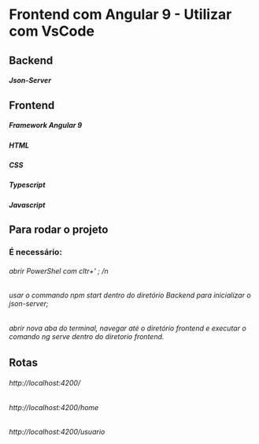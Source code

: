 # Frontend com Angular 9 - Utilizar com VsCode

##  Backend
##### Json-Server

##  Frontend

##### Framework Angular 9
##### HTML
##### CSS
##### Typescript
##### Javascript

## Para rodar o projeto
### É necessário:
###### abrir PowerShel com cltr+' ; /n
###### usar o commando  npm start dentro do diretório Backend para inicializar o json-server;
###### abrir nova aba do terminal, navegar até o diretório frontend e executar o comando ng serve dentro do diretorio frontend.

## Rotas
###### http://localhost:4200/
###### http://localhost:4200/home
###### http://localhost:4200/usuario
